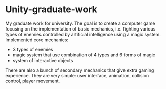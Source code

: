 # Unity-graduate-work
My graduate work for university.
The goal is to create a computer game focusing on the implementation of basic mechanics, i.e. fighting various types of enemies controlled by artificial intelligence using a magic system.
Implemented core mechanics:
- 3 types of enemies 
- magic system that use combination of 4 types and 6 forms of magic
- system of interactive objects

There are also a bunch of secondary mechanics that give extra gaming experience. They are very simple: user interface, animation, collision control, player movement.
